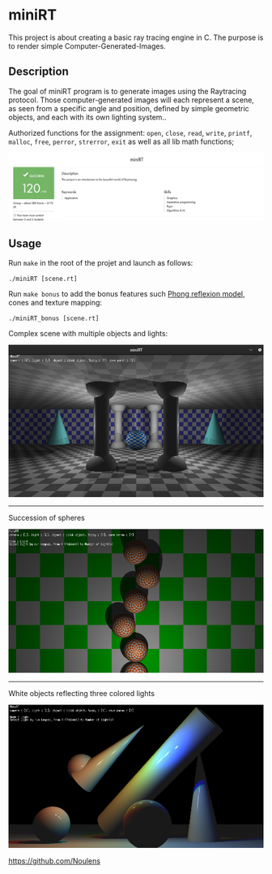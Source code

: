 # miniRT
This project is about creating a basic ray tracing engine in C. The purpose is to render simple Computer-Generated-Images.

##  Description

The goal of miniRT program is to generate images using the Raytracing protocol. Those computer-generated images will each represent a scene, as seen from a specific angle and position, defined by simple geometric objects, and each with its own lighting system..

Authorized functions for the assignment: `open`, `close`, `read`, `write`, `printf`, `malloc`, `free`, `perror`, `strerror`, `exit` as well as all lib math functions;

![](image.png)

## Usage

Run `make` in the root of the projet and launch as follows:

```
./miniRT [scene.rt]

```

Run `make bonus` to add the bonus features such [Phong reflexion model](https://en.wikipedia.org/wiki/Phong_reflection_model "Phong reflexion model"), cones and texture mapping:

```
./miniRT_bonus [scene.rt]

```

<!-- Images -->
Complex scene with multiple objects and lights:

![42.miniRT](https://github.com/Noulens/miniRT/blob/main/images/temple.png)

---
Succession of spheres

![42.miniRT](https://github.com/Noulens/miniRT/blob/main/images/shading.png)

---
White objects reflecting three colored lights

![42.miniRT](https://github.com/Noulens/miniRT/blob/main/images/multiple.png)


https://github.com/Noulens


